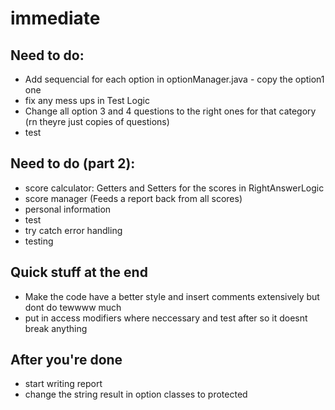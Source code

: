 # immediate

## Need to do: 

- Add sequencial for each option in optionManager.java - copy the option1 one
- fix any mess ups in Test Logic
- Change all option 3 and 4 questions to the right ones for that category (rn theyre just copies of questions)
- test

## Need to do (part 2):

- score calculator: Getters and Setters for the scores in RightAnswerLogic
- score manager (Feeds a report back from all scores)
- personal information
- test
- try catch error handling
- testing

## Quick stuff at the end

- Make the code have a better style and insert comments extensively but dont do tewwww much
- put in access modifiers where neccessary and test after so it doesnt break anything

## After you're done

- start writing report
- change the string result in option classes to protected
